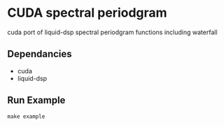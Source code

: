 # CUDA spectral periodgram

cuda port of liquid-dsp spectral periodgram functions including waterfall

## Dependancies
  - cuda
  - liquid-dsp
  
## Run Example
```
make example
```
